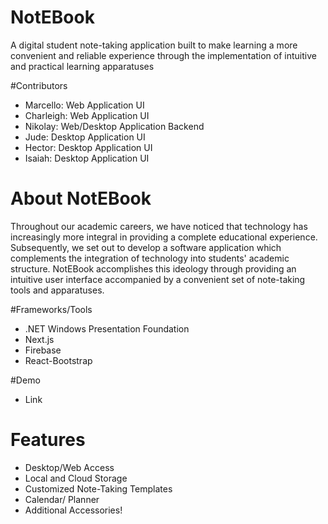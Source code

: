 # NotEBook
A digital student note-taking application built to make learning a more convenient and reliable experience 
through the implementation of intuitive and practical learning apparatuses 

#Contributors
- Marcello: Web Application UI
- Charleigh: Web Application UI
- Nikolay: Web/Desktop Application Backend
- Jude: Desktop Application UI
- Hector: Desktop Application UI
- Isaiah: Desktop Application UI

# About NotEBook
Throughout our academic careers, we have noticed that technology has increasingly more integral in providing a complete educational experience. Subsequently, we set out to develop a software application which complements the integration of technology into students' academic structure. NotEBook accomplishes this ideology through providing an intuitive user interface accompanied by a convenient set of note-taking tools and apparatuses.

#Frameworks/Tools
- .NET Windows Presentation Foundation
- Next.js
- Firebase
- React-Bootstrap

#Demo
- Link




# Features
- Desktop/Web Access
- Local and Cloud Storage
- Customized Note-Taking Templates
- Calendar/ Planner
- Additional Accessories!
